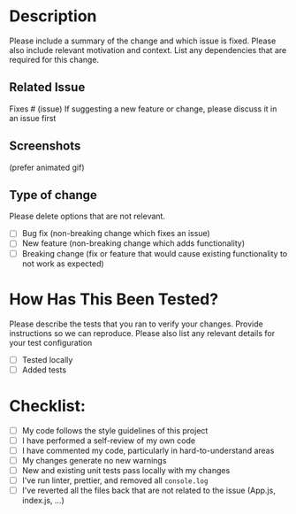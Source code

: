 # Description

Please include a summary of the change and which issue is fixed. Please also include relevant motivation and context. List any dependencies that are required for this change.

## Related Issue
Fixes # (issue)
If suggesting a new feature or change, please discuss it in an issue first

## Screenshots
(prefer animated gif)


## Type of change

Please delete options that are not relevant.

- [ ] Bug fix (non-breaking change which fixes an issue)
- [ ] New feature (non-breaking change which adds functionality)
- [ ] Breaking change (fix or feature that would cause existing functionality to not work as expected)

# How Has This Been Tested?

Please describe the tests that you ran to verify your changes. Provide instructions so we can reproduce. Please also list any relevant details for your test configuration

- [ ] Tested locally
- [ ] Added tests

# Checklist:

- [ ] My code follows the style guidelines of this project
- [ ] I have performed a self-review of my own code
- [ ] I have commented my code, particularly in hard-to-understand areas
- [ ] My changes generate no new warnings
- [ ] New and existing unit tests pass locally with my changes
- [ ] I've run linter, prettier, and removed all `console.log`
- [ ] I've reverted all the files back that are not related to the issue (App.js, index.js, ...)
